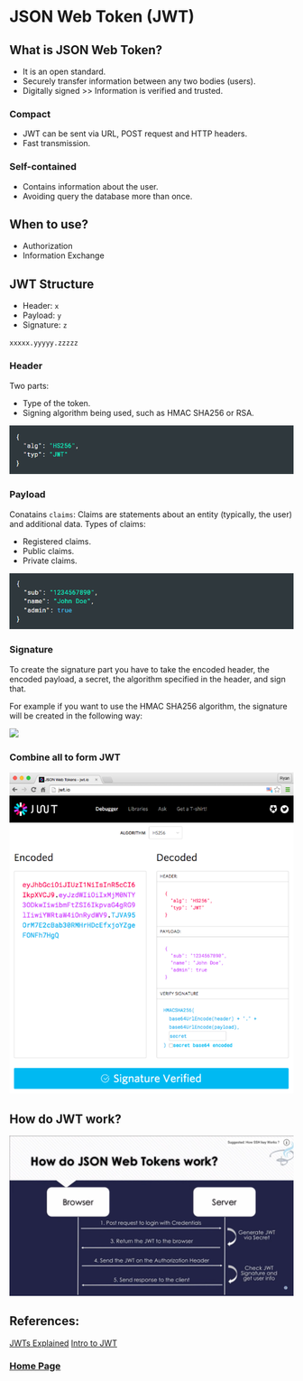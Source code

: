 # JSON Web Token (JWT)

## What is JSON Web Token?
- It is an open standard.
- Securely transfer information between any two bodies (users).
- Digitally signed >> Information is verified and trusted.

### Compact
- JWT can be sent via URL, POST request and HTTP headers.
- Fast transmission.

### Self-contained
- Contains information about the user.
- Avoiding query the database more than once.

## When to use?
- Authorization
- Information Exchange

## JWT Structure
- Header: `x`
- Payload: `y`
- Signature: `z`

`xxxxx.yyyyy.zzzzz`

### Header
Two parts:
- Type of the token.
- Signing algorithm being used, such as HMAC SHA256 or RSA.

![](./images/read06a.PNG)

### Payload
Conatains `claims`: Claims are statements about an entity (typically, the user) and additional data.
Types of claims:
- Registered claims.
- Public claims.
- Private claims.

![](./images/read06b.PNG)

### Signature
To create the signature part you have to take the encoded header, the encoded payload, a secret, the algorithm specified in the header, and sign that.

For example if you want to use the HMAC SHA256 algorithm, the signature will be created in the following way:

![](./images/read06c.PNG.PNG)

### Combine all to form JWT

![](./images/read06d.PNG)

## How do JWT work?

![](./images/read06e.png)


## References:
[JWTs Explained](https://www.youtube.com/watch?v=926mknSW9Lo)
[Intro to JWT](https://jwt.io/introduction/)

### [Home Page](./README.md)
